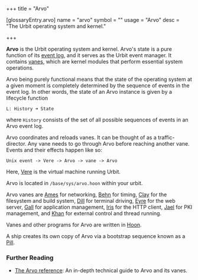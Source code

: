+++
title = "Arvo"

[glossaryEntry.arvo]
name = "arvo"
symbol = ""
usage = "Arvo"
desc = "The Urbit operating system and kernel."

+++

**Arvo** is the Urbit operating system and kernel. Arvo's state is a pure
function of its [event log](/reference/glossary/eventlog), and it serves as the
Urbit event manager. It contains [vanes](/reference/glossary/vane), which are
kernel modules that perform essential system operations.

Arvo being purely functional means that the state of the operating system at a
given moment is completely determined by the sequence of events in the event
log. In other words, the state of an Arvo instance is given by a lifecycle
function

```
L: History ➜ State
```

where `History` consists of the set of all possible sequences of events in an
Arvo event log.

Arvo coordinates and reloads vanes. It can be thought of as a traffic-director.
Any vane needs to go through Arvo before reaching another vane. Events and their
effects happen like so:

```
Unix event -> Vere -> Arvo -> vane -> Arvo
```

Here, [Vere](/reference/glossary/vere) is the virtual machine running Urbit.

Arvo is located in `/base/sys/arvo.hoon` within your urbit.

Arvo vanes are [Ames](/reference/glossary/ames) for networking,
[Behn](/reference/glossary/behn) for timing, [Clay](/reference/glossary/clay)
for the filesystem and build system, [Dill](/reference/glossary/dill) for
terminal driving, [Eyre](/reference/glossary/eyre) for the web server,
[Gall](/reference/glossary/gall) for application management,
[Iris](/reference/glossary/iris) for the HTTP client,
[Jael](/reference/glossary/jael) for PKI management, and
[Khan](/reference/glossary/khan) for external control and thread running.

Vanes and other programs for Arvo are written in [Hoon](/reference/glossary/hoon).

A ship creates its own copy of Arvo via a bootstrap sequence known as a
[Pill](/reference/glossary/pill).

### Further Reading

- [The Arvo reference](/reference/arvo/overview): An in-depth technical
  guide to Arvo and its vanes.

